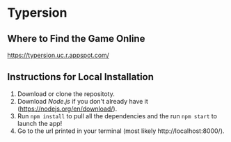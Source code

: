 # Typersion
## Where to Find the Game Online
https://typersion.uc.r.appspot.com/
## Instructions for Local Installation
1. Download or clone the repositoty.
2. Download *Node.js* if you don't already have it (https://nodejs.org/en/download/).
3. Run `npm install` to pull all the dependencies and the run `npm start` to launch the app!
4. Go to the url printed in your terminal (most likely http://localhost:8000/).

